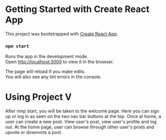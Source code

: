 # Getting Started with Create React App

This project was bootstrapped with [Create React App](https://github.com/facebook/create-react-app).


### `npm start`

Runs the app in the development mode.\
Open [http://localhost:3000](http://localhost:3000) to view it in the browser.

The page will reload if you make edits.\
You will also see any lint errors in the console.

# Using Project V 

After nmp start, you will be taken to the welcome page. 
Here you can sign up or log in as seen on the two nav bar buttons at the top. 
Once at home, a user can create a new post. View user's post, view user's profile and log out. 
At the home page, user can browse through other user's posts and upvote or downvote a post.